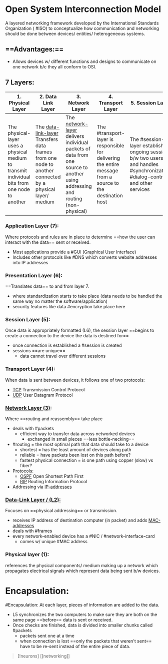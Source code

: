 
# Open System Interconnection Model

A layered networking framework developed by the International Standards Organization ( #ISO) to conceptualize how communication and networking should be done between devices/ entities/ heterogeneous systems.

## ==Advantages:==
- Allows devices w/ different functions and designs to communicate on one network b/c they all conform to OSI.

## 7 Layers:
| 1. Physical Layer  | 2. Data Link Layer | 3. Network Layer | 4. Transport Layer | 5. Session Layer | 6. Presentation Layer | 7. Application Layer |
|-|-|-|-|-|-|-|
| The physical-layer uses a physical medium to transmit individual bits from one node to another | The [data-link-layer](/networking/OSI/data-link-layer.md) Transfers data frames from one node to another connected by a physical layer/ medium | The [network-layer](/networking/OSI/network-layer.md) delivers individual packets of data from one source to another using addressing and routing (non-physical) | The #transport-layer is responsible for delivering the entire message from a source to the destination host | The #session-layer establishes ongoing sessions b/w two users and handles #synchronization, #dialog-control, and other services | The #presentation-layer monitors syntax/ semantics of transmitted data including translation, #compression, and #encryption | The #application-layer provides application program interface API to the user

### Application Layer (7):
Where protocols and rules are in place to determine ==how the user can interact with the data== sent or received.
- Most applications provide a #GUI (Graphical User Interface)
- Includes other protocols like #DNS which converts website addresses into IP addresses

### Presentation Layer (6):
==Translates data== to and from layer 7.
- where standardization starts to take place (data needs to be handled the same way no matter the software/application)
- security features like data #encryption take place here

### Session Layer (5):
Once data is appropriately formatted (L6), the session layer ==begins to create a connection to the device the data is destined for==
- once connection is established a #session is created
- sessions ==are unique==
	- data cannot travel over different sessions

### Transport Layer (4):
When data is sent between devices, it follows one of two protocols:
- [TCP](/networking/protocols/TCP.md) Transmission Control Protocol
- [UDP](/networking/protocols/UDP.md) User Datagram Protocol

### [Network Layer (3)](/networking/OSI/network-layer.md):
Where ==routing and reassembly== take place
- deals with #packets
	- efficient way to transfer data across networked devices
		- exchanged in small pieces ==less bottle-necking==
- #routing = the most optimal path that data should take to a device
	- shortest = has the least amount of devices along path
	- reliable = have packets been lost on this path before?
	- fastest physical connection = is one path using copper (slow) vs fiber?
- Protocols:
	- [OSPF](/networking/protocols/OSPF.md) Open Shortest Path First
	- [RIP](/networking/protocols/RIP.md) Routing Information Protocol
- Addressing via [IP-addresses](/networking/OSI/IP-addresses.md)

### [Data-Link Layer / (L2):](/networking/OSI/data-link-layer.md)
Focuses on ==physical addressing== or transmission.
- receives IP address of destination computer (in packet) and adds [MAC-addresses](/networking/OSI/MAC-addresses.md) 
- deals with #frames
- every network-enabled device has a #NIC / #network-interface-card 
	- comes w/ unique #MAC address

### Physical layer (1):
references the physical components/ medium making up a network which propagates electrical signals which represent data being sent b/w devices.

# Encapsulation:
#Encapsulation: At each layer, pieces of information are added to the data.
- L5  synchronizes the two computers to make sure they are both on the same page ==before== data is sent or received.
- Once checks are finished, data is divided into smaller chunks called #packets 
	- packets sent one at a time
	- when connection is lost ==only the packets that weren't sent== have to be re-sent instead of the entire piece of data.


>[!neurons]
>[[networking]]



